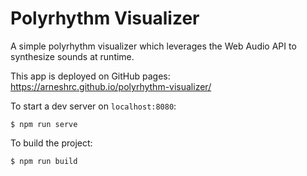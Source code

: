 # Polyrhythm Visualizer

A simple polyrhythm visualizer which leverages the Web Audio API to synthesize sounds at runtime.

This app is deployed on GitHub pages: <https://arneshrc.github.io/polyrhythm-visualizer/>

To start a dev server on `localhost:8080`:

```
$ npm run serve
```

To build the project:

```
$ npm run build
```


